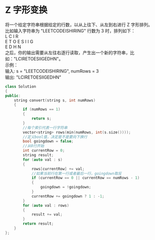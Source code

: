 # Z 字形变换
将一个给定字符串根据给定的行数，以从上往下、从左到右进行 Z 字形排列。<br>
比如输入字符串为 "LEETCODEISHIRING" 行数为 3 时，排列如下：<br>
L   C   I   R <br>
E T O E S I I G <br>
E   D   H   N <br>
之后，你的输出需要从左往右逐行读取，产生出一个新的字符串，比如："LCIRETOESIIGEDHN"。<br>
示例：<br>
输入: s = "LEETCODEISHIRING", numRows = 3 <br>
输出: "LCIRETOESIIGEDHN" <br>
``` cpp
class Solution
{
public:
    string convert(string s, int numRows)
    {
        if (numRows == 1)
        {
            return s;
        }
        //每个索引代表一行字符串
        vector<string> rows(min(numRows, int(s.size())));
        //定义bool值，决定是不是要向下换行
        bool goingdown = false;
        //从0行开始
        int currentRow = 0;
        string result;
        for (auto val : s)
        {
            rows[currentRow] += val;
            //如果当前行在第一行或者最后一行，goingdown取反
            if (currentRow == 0 || currentRow == numRows - 1)
            {
                goingdown = !goingdown;
            }
            currentRow += goingdown ? 1 : -1;
        }
        for (auto val : rows)
        {
            result += val;
        }
        return result;
    }
};
```
